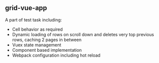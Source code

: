 ## grid-vue-app

A part of test task including:
+ Cell behavior as required
+ Dynamic loading of rows on scroll down and deletes very top previous rows, caching 2 pages in between
+ Vuex state management
+ Component based implementation
+ Webpack configuration including hot reload

